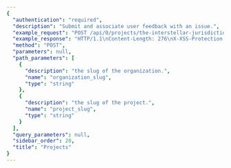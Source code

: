 ```yaml
---
{
  "authentication": "required", 
  "description": "Submit and associate user feedback with an issue.", 
  "example_request": "POST /api/0/projects/the-interstellar-jurisdiction/plain-proxy/user-feedback/ HTTP/1.1\nHost: sentry.io\nAuthorization: Bearer {base64-encoded-key-here}\nContent-Type: application/json\n\n{\n  \"comments\": \"It broke!\", \n  \"email\": \"jane@example.com\", \n  \"event_id\": \"2ceeaba521024f7a9d30378e40bddb61\", \n  \"name\": \"Jane Smith\"\n}", 
  "example_response": "HTTP/1.1\nContent-Length: 276\nX-XSS-Protection: 1; mode=block\nContent-Language: en\nX-Content-Type-Options: nosniff\nVary: Accept-Language, Cookie\nAllow: GET, POST, HEAD, OPTIONS\nX-Frame-Options: deny\nContent-Type: application/json\n\n{\n  \"comments\": \"It broke!\", \n  \"dateCreated\": \"2018-09-10T20:36:52.355Z\", \n  \"email\": \"jane@example.com\", \n  \"event\": {\n    \"eventID\": \"2ceeaba521024f7a9d30378e40bddb61\", \n    \"id\": null\n  }, \n  \"eventID\": \"2ceeaba521024f7a9d30378e40bddb61\", \n  \"id\": \"1\", \n  \"issue\": null, \n  \"name\": \"Jane Smith\", \n  \"user\": null\n}", 
  "method": "POST", 
  "parameters": null, 
  "path_parameters": [
    {
      "description": "the slug of the organization.", 
      "name": "organization_slug", 
      "type": "string"
    }, 
    {
      "description": "the slug of the project.", 
      "name": "project_slug", 
      "type": "string"
    }
  ], 
  "query_parameters": null, 
  "sidebar_order": 20, 
  "title": "Projects"
}
---
```


